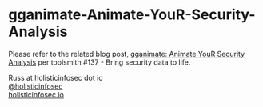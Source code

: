 # gganimate-Animate-YouR-Security-Analysis

Please refer to the related blog post, [gganimate: Animate YouR Security Analysis](https://holisticinfosec.io/post/gganimate-animate-your-security-analysis/) per toolsmith #137 - Bring security data to life.

Russ at holisticinfosec dot io  
[@holisticinfosec](https://twitter.com/holisticinfosec)  
[holisticinfosec.io](https://holisticinfosec.io)  
